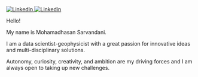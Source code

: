 
 <a href="https://www.linkedin.com/in/mohamadhasan-sarvandani/">
  <img
    alt="Linkedin"
    src="https://img.shields.io/badge/linkedin-0077B5?logo=linkedin&logoColor=white&style=for-the-badge"
  />
</a>
<a href="https://www.linkedin.com/in/mohamadhasan-sarvandani/">
  <img
    alt="Linkedin"
    src="https://img.shields.io/badge/linkedin-0077B5?logo=linkedin&logoColor=white&style=for-the-badge"
  />
</a>

 Hello!

My name is Mohamadhasan Sarvandani.

I am a data scientist-geophysicist with a great passion for innovative ideas and multi-disciplinary solutions.  

Autonomy, curiosity, creativity, and ambition are my driving forces and I am always open to taking up new challenges. 





